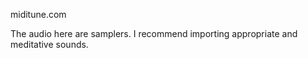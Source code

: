miditune.com

The audio here are samplers. I recommend importing appropriate and meditative sounds.

